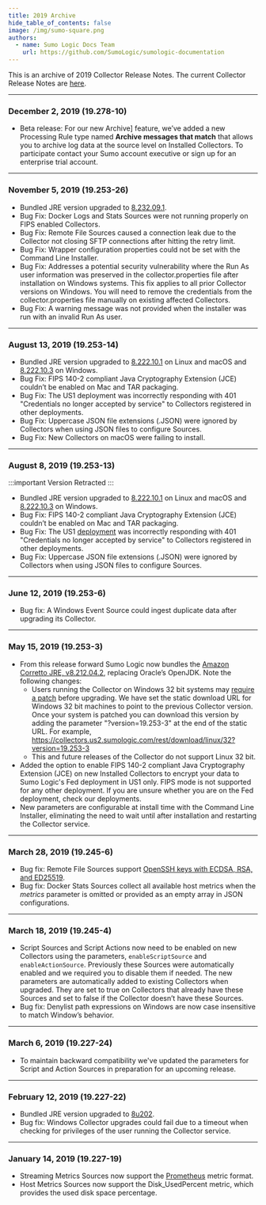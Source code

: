 ```yaml
---
title: 2019 Archive
hide_table_of_contents: false
image: /img/sumo-square.png
authors:
  - name: Sumo Logic Docs Team
    url: https://github.com/SumoLogic/sumologic-documentation
---
```


This is an archive of 2019 Collector Release Notes. The current Collector Release Notes are [here](/release-notes-collector).

---
### December 2, 2019 (19.278-10)

* Beta release: For our new Archive] feature, we’ve added a new Processing Rule type named **Archive messages that match** that allows you to archive log data at the source level on Installed Collectors. To participate contact your Sumo account executive or sign up for an enterprise trial account.

---
### November 5, 2019 (19.253-26)
* Bundled JRE version upgraded to [8.232.09.1](https://docs.aws.amazon.com/corretto/latest/corretto-8-ug/change-log.html#changes-2019-10-15).
* Bug Fix: Docker Logs and Stats Sources were not running properly on FIPS enabled Collectors.
* Bug Fix: Remote File Sources caused a connection leak due to the Collector not closing SFTP connections after hitting the retry limit.
* Bug Fix: Wrapper configuration properties could not be set with the Command Line Installer.
* Bug Fix: Addresses a potential security vulnerability where the Run As user information was preserved in the collector.properties file after installation on Windows systems. This fix applies to all prior Collector versions on Windows. You will need to remove the credentials from the collector.properties file manually on existing affected Collectors.
* Bug Fix: A warning message was not provided when the installer was run with an invalid Run As user.

---
### August 13, 2019 (19.253-14)
* Bundled JRE version upgraded to [8.222.10.1](https://docs.aws.amazon.com/corretto/latest/corretto-8-ug/change-log.html#changes-2019-07-16) on Linux and macOS and [8.222.10.3](https://docs.aws.amazon.com/corretto/latest/corretto-8-ug/change-log.html#changes-2019-07-16-3) on Windows.
* Bug Fix: FIPS 140-2 compliant Java Cryptography Extension (JCE) couldn’t be enabled on Mac and TAR packaging.
* Bug Fix: The US1 deployment was incorrectly responding with 401 "Credentials no longer accepted by service" to Collectors registered in other deployments.
* Bug Fix: Uppercase JSON file extensions (.JSON) were ignored by Collectors when using JSON files to configure Sources.
* Bug Fix: New Collectors on macOS were failing to install.

---
### August 8, 2019 (19.253-13)

:::important
Version Retracted
:::

* Bundled JRE version upgraded to [8.222.10.1](https://docs.aws.amazon.com/corretto/latest/corretto-8-ug/change-log.html#changes-2019-07-16) on Linux and macOS and [8.222.10.3](https://docs.aws.amazon.com/corretto/latest/corretto-8-ug/change-log.html#changes-2019-07-16-3) on Windows.
* Bug Fix: FIPS 140-2 compliant Java Cryptography Extension (JCE) couldn’t be enabled on Mac and TAR packaging.
* Bug Fix: The US1 [deployment](/docs/api/troubleshooting#Deployments-and-Sumo-Logic-Endpoints) was incorrectly responding with 401 "Credentials no longer accepted by service" to Collectors registered in other deployments.
* Bug Fix: Uppercase JSON file extensions (.JSON) were ignored by Collectors when using JSON files to configure Sources.

---
### June 12, 2019 (19.253-6)
* Bug fix: A Windows Event Source could ingest duplicate data after upgrading its Collector.

---
### May 15, 2019 (19.253-3)
* From this release forward Sumo Logic now bundles the [Amazon Corretto JRE, v8.212.04.2](https://docs.aws.amazon.com/corretto/latest/corretto-8-ug/change-log.html#changes-2019-04-21), replacing Oracle’s OpenJDK. Note the following changes:
    * Users running the Collector on Windows 32 bit systems may [require a patch](https://support.microsoft.com/en-us/help/2842230/out-of-memory-error-on-a-computer-that-has-a-customized-maxmemorypersh) before upgrading. We have set the static download URL for Windows 32 bit machines to point to the previous Collector version. Once your system is patched you can download this version by adding the parameter "?version=19.253-3" at the end of the static URL. For example, https://collectors.us2.sumologic.com/rest/download/linux/32?version=19.253-3
    * This and future releases of the Collector do not support Linux 32 bit.
* Added the option to enable FIPS 140-2 compliant Java Cryptography Extension (JCE) on new Installed Collectors to encrypt your data to Sumo Logic's Fed deployment in US1 only. FIPS mode is not supported for any other deployment. If you are unsure whether you are on the Fed deployment, check our deployments.
* New parameters are configurable at install time with the Command Line Installer, eliminating the need to wait until after installation and restarting the Collector service.

---
### March 28, 2019 (19.245-6)
* Bug fix: Remote File Sources support [OpenSSH keys with ECDSA, RSA, and ED25519](https://github.com/connectbot/sshlib).
* Bug fix: Docker Stats Sources collect all available host metrics when the _metrics_ parameter is omitted or provided as an empty array in JSON configurations.

---
### March 18, 2019 (19.245-4)
* Script Sources and Script Actions now need to be enabled on new Collectors using the parameters, `enableScriptSource` and `enableActionSource`. Previously these Sources were automatically enabled and we required you to disable them if needed. The new parameters are automatically added to existing Collectors when upgraded. They are set to true on Collectors that already have these Sources and set to false if the Collector doesn’t have these Sources.
* Bug fix: Denylist path expressions on Windows are now case insensitive to match Window’s behavior.

---
### March 6, 2019 (19.227-24)
* To maintain backward compatibility we've updated the parameters for Script and Action Sources in preparation for an upcoming release.

---
### February 12, 2019 (19.227-22)
* Bundled JRE version upgraded to [8u202](https://www.oracle.com/technetwork/java/javase/8u202-relnotes-5209339.html).
* Bug fix: Windows Collector upgrades could fail due to a timeout when checking for privileges of the user running the Collector service.

---
### January 14, 2019 (19.227-19)
* Streaming Metrics Sources now support the [Prometheus](https://prometheus.io/) metric format.
* Host Metrics Sources now support the Disk_UsedPercent metric, which provides the used disk space percentage.
